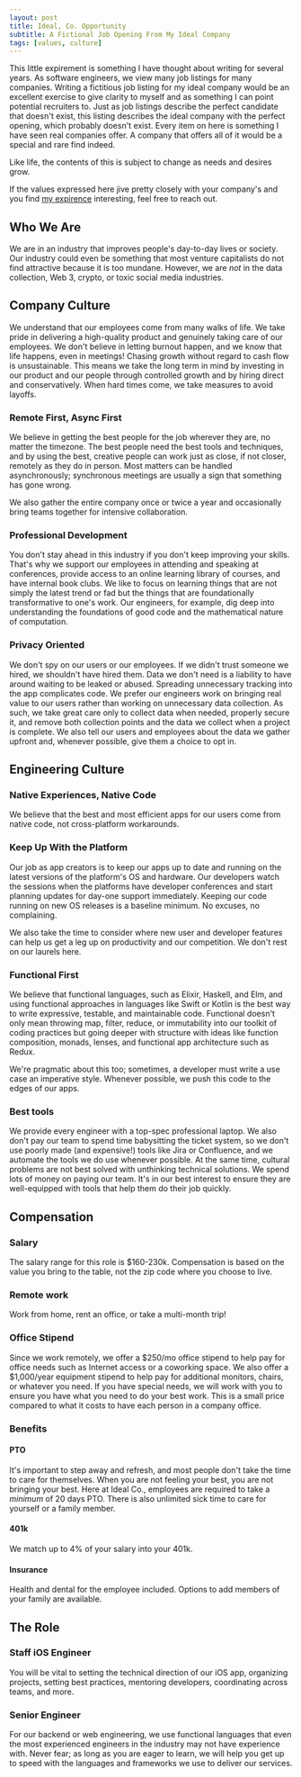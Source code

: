 ```yaml
---
layout: post
title: Ideal, Co. Opportunity
subtitle: A Fictional Job Opening From My Ideal Company
tags: [values, culture]
---
```


This little expirement is something I have thought about writing for several years. As software engineers, we view many job listings for many companies. Writing a fictitious job listing for my ideal company would be an excellent exercise to give clarity to myself and as something I can point potential recruiters to. Just as job listings describe the perfect candidate that doesn't exist, this listing describes the ideal company with the perfect opening, which probably doesn't exist. Every item on here is something I have seen real companies offer. A company that offers all of it would be a special and rare find indeed.

Like life, the contents of this is subject to change as needs and desires grow.

If the values expressed here jive pretty closely with your company's and you find [my expirence](https://www.linkedin.com/in/daniel-bergquist-41390b16/) interesting, feel free to reach out.

## Who We Are

We are in an industry that improves people's day-to-day lives or society. Our industry could even be something that most venture capitalists do not find attractive because it is too mundane. However, we are *not* in the data collection, Web 3, crypto, or toxic social media industries.

## Company Culture

We understand that our employees come from many walks of life. We take pride in delivering a high-quality product and genuinely taking care of our employees. We don't believe in letting burnout happen, and we know that life happens, even in meetings! Chasing growth without regard to cash flow is unsustainable. This means we take the long term in mind by investing in our product and our people through controlled growth and by hiring direct and conservatively. When hard times come, we take measures to avoid layoffs.

### Remote First, Async First

We believe in getting the best people for the job wherever they are, no matter the timezone. The best people need the best tools and techniques, and by using the best, creative people can work just as close, if not closer, remotely as they do in person. Most matters can be handled asynchronously; synchronous meetings are usually a sign that something has gone wrong.

We also gather the entire company once or twice a year and occasionally bring teams together for intensive collaboration.

### Professional Development

You don't stay ahead in this industry if you don't keep improving your skills. That's why we support our employees in attending and speaking at conferences, provide access to an online learning library of courses, and have internal book clubs. We like to focus on learning things that are not simply the latest trend or fad but the things that are foundationally transformative to one's work. Our engineers, for example, dig deep into understanding the foundations of good code and the mathematical nature of computation.

### Privacy Oriented

We don't spy on our users or our employees. If we didn't trust someone we hired, we shouldn't have hired them. Data we don't need is a liability to have around waiting to be leaked or abused. Spreading unnecessary tracking into the app complicates code. We prefer our engineers work on bringing real value to our users rather than working on unnecessary data collection. As such, we take great care only to collect data when needed, properly secure it, and remove both collection points and the data we collect when a project is complete. We also tell our users and employees about the data we gather upfront and, whenever possible, give them a choice to opt in.

## Engineering Culture

### Native Experiences, Native Code

We believe that the best and most efficient apps for our users come from native code, not cross-platform workarounds.

### Keep Up With the Platform

Our job as app creators is to keep our apps up to date and running on the latest versions of the platform's OS and hardware. Our developers watch the sessions when the platforms have developer conferences and start planning updates for day-one support immediately. Keeping our code running on new OS releases is a baseline minimum. No excuses, no complaining.

We also take the time to consider where new user and developer features can help us get a leg up on productivity and our competition. We don't rest on our laurels here.

### Functional First

We believe that functional languages, such as Elixir, Haskell, and Elm, and using functional approaches in languages like Swift or Kotlin is the best way to write expressive, testable, and maintainable code. Functional doesn't only mean throwing map, filter, reduce, or immutability into our toolkit of coding practices but going deeper with structure with ideas like function composition, monads, lenses, and functional app architecture such as Redux.

We're pragmatic about this too; sometimes, a developer must write a use case an imperative style. Whenever possible, we push this code to the edges of our apps.

### Best tools

We provide every engineer with a top-spec professional laptop. We also don't pay our team to spend time babysitting the ticket system, so we don't use poorly made (and expensive!) tools like Jira or Confluence, and we automate the tools we do use whenever possible. At the same time, cultural problems are not best solved with unthinking technical solutions. We spend lots of money on paying our team. It's in our best interest to ensure they are well-equipped with tools that help them do their job quickly. 

## Compensation

### Salary

The salary range for this role is $160-230k. Compensation is based on the value you bring to the table, not the zip code where you choose to live.

### Remote work

Work from home, rent an office, or take a multi-month trip!

### Office Stipend

Since we work remotely, we offer a $250/mo office stipend to help pay for office needs such as Internet access or a coworking space. We also offer a $1,000/year equipment stipend to help pay for additional monitors, chairs, or whatever you need. If you have special needs, we will work with you to ensure you have what you need to do your best work. This is a small price compared to what it costs to have each person in a company office.

### Benefits

#### PTO

It's important to step away and refresh, and most people don't take the time to care for themselves. When you are not feeling your best, you are not bringing your best. Here at Ideal Co., employees are required to take a *minimum* of 20 days PTO. There is also unlimited sick time to care for yourself or a family member.

#### 401k

We match up to 4% of your salary into your 401k.

#### Insurance

Health and dental for the employee included. Options to add members of your family are available.

## The Role

### Staff iOS Engineer

You will be vital to setting the technical direction of our iOS app, organizing projects, setting best practices, mentoring developers, coordinating across teams, and more.

### Senior Engineer

For our backend or web engineering, we use functional languages that even the most experienced engineers in the industry may not have experience with. Never fear; as long as you are eager to learn, we will help you get up to speed with the languages and frameworks we use to deliver our services.
